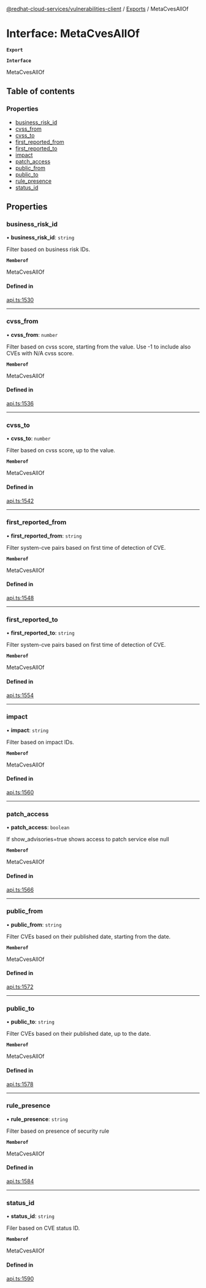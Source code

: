 [@redhat-cloud-services/vulnerabilities-client](../README.md) / [Exports](../modules.md) / MetaCvesAllOf

# Interface: MetaCvesAllOf

**`Export`**

**`Interface`**

MetaCvesAllOf

## Table of contents

### Properties

- [business\_risk\_id](MetaCvesAllOf.md#business_risk_id)
- [cvss\_from](MetaCvesAllOf.md#cvss_from)
- [cvss\_to](MetaCvesAllOf.md#cvss_to)
- [first\_reported\_from](MetaCvesAllOf.md#first_reported_from)
- [first\_reported\_to](MetaCvesAllOf.md#first_reported_to)
- [impact](MetaCvesAllOf.md#impact)
- [patch\_access](MetaCvesAllOf.md#patch_access)
- [public\_from](MetaCvesAllOf.md#public_from)
- [public\_to](MetaCvesAllOf.md#public_to)
- [rule\_presence](MetaCvesAllOf.md#rule_presence)
- [status\_id](MetaCvesAllOf.md#status_id)

## Properties

### business\_risk\_id

• **business\_risk\_id**: `string`

Filter based on business risk IDs.

**`Memberof`**

MetaCvesAllOf

#### Defined in

[api.ts:1530](https://github.com/RedHatInsights/javascript-clients/blob/master/packages/vulnerabilities/git-api/api.ts#L1530)

___

### cvss\_from

• **cvss\_from**: `number`

Filter based on cvss score, starting from the value. Use -1 to include also CVEs with N/A cvss score.

**`Memberof`**

MetaCvesAllOf

#### Defined in

[api.ts:1536](https://github.com/RedHatInsights/javascript-clients/blob/master/packages/vulnerabilities/git-api/api.ts#L1536)

___

### cvss\_to

• **cvss\_to**: `number`

Filter based on cvss score, up to the value.

**`Memberof`**

MetaCvesAllOf

#### Defined in

[api.ts:1542](https://github.com/RedHatInsights/javascript-clients/blob/master/packages/vulnerabilities/git-api/api.ts#L1542)

___

### first\_reported\_from

• **first\_reported\_from**: `string`

Filter system-cve pairs based on first time of detection of CVE.

**`Memberof`**

MetaCvesAllOf

#### Defined in

[api.ts:1548](https://github.com/RedHatInsights/javascript-clients/blob/master/packages/vulnerabilities/git-api/api.ts#L1548)

___

### first\_reported\_to

• **first\_reported\_to**: `string`

Filter system-cve pairs based on first time of detection of CVE.

**`Memberof`**

MetaCvesAllOf

#### Defined in

[api.ts:1554](https://github.com/RedHatInsights/javascript-clients/blob/master/packages/vulnerabilities/git-api/api.ts#L1554)

___

### impact

• **impact**: `string`

Filter based on impact IDs.

**`Memberof`**

MetaCvesAllOf

#### Defined in

[api.ts:1560](https://github.com/RedHatInsights/javascript-clients/blob/master/packages/vulnerabilities/git-api/api.ts#L1560)

___

### patch\_access

• **patch\_access**: `boolean`

If show_advisories=true shows access to patch service else null

**`Memberof`**

MetaCvesAllOf

#### Defined in

[api.ts:1566](https://github.com/RedHatInsights/javascript-clients/blob/master/packages/vulnerabilities/git-api/api.ts#L1566)

___

### public\_from

• **public\_from**: `string`

Filter CVEs based on their published date, starting from the date.

**`Memberof`**

MetaCvesAllOf

#### Defined in

[api.ts:1572](https://github.com/RedHatInsights/javascript-clients/blob/master/packages/vulnerabilities/git-api/api.ts#L1572)

___

### public\_to

• **public\_to**: `string`

Filter CVEs based on their published date, up to the date.

**`Memberof`**

MetaCvesAllOf

#### Defined in

[api.ts:1578](https://github.com/RedHatInsights/javascript-clients/blob/master/packages/vulnerabilities/git-api/api.ts#L1578)

___

### rule\_presence

• **rule\_presence**: `string`

Filter based on presence of security rule

**`Memberof`**

MetaCvesAllOf

#### Defined in

[api.ts:1584](https://github.com/RedHatInsights/javascript-clients/blob/master/packages/vulnerabilities/git-api/api.ts#L1584)

___

### status\_id

• **status\_id**: `string`

Filer based on CVE status ID.

**`Memberof`**

MetaCvesAllOf

#### Defined in

[api.ts:1590](https://github.com/RedHatInsights/javascript-clients/blob/master/packages/vulnerabilities/git-api/api.ts#L1590)

